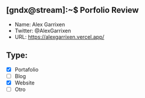 ## [gndx@stream]:~$ Porfolio Review

- Name: Alex Garrixen
- Twitter: @AlexGarrixen
- URL: https://alexgarrixen.vercel.app/

## Type:
  - [x] Portafolio
  - [ ] Blog
  - [x] Website
  - [ ] Otro
